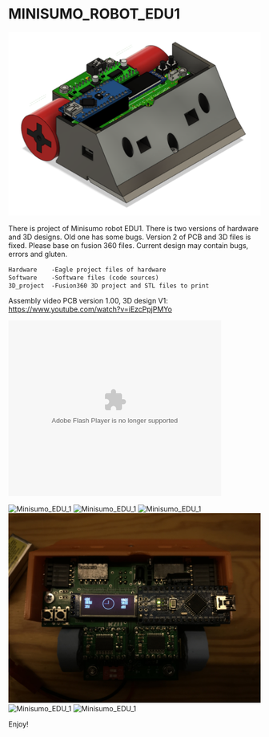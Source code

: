 # MINISUMO_ROBOT_EDU1


![Minisumo_EDU_1](/Minisumo_EDU_1/3D_projects/3D_EDU1_V1/MINISUMO_EDU_1.png)

There is project of Minisumo robot EDU1. 
There is two versions of hardware and 3D designs. Old one has some bugs. 
Version 2 of PCB and 3D files is fixed. Please base on fusion 360 files. 
Current design may contain bugs, errors and gluten. 

```
Hardware    -Eagle project files of hardware 
Software    -Software files (code sources)
3D_project  -Fusion360 3D project and STL files to print 
```

Assembly video PCB version 1.00, 3D design V1: https://www.youtube.com/watch?v=iEzcPpjPMYo

<object width="425" height="350">
  <param name="movie" value="https://www.youtube.com/watch?v=iEzcPpjPMYo" />
  <param name="wmode" value="transparent" />
  <embed src="https://www.youtube.com/watch?v=iEzcPpjPMYo"
         type="application/x-shockwave-flash"
         wmode="transparent" width="425" height="350" />
</object>


![Minisumo_EDU_1](/Minisumo_EDU_1/3D_projects/3D_EDU1_V1/Photo_0.jpg)
![Minisumo_EDU_1](/Minisumo_EDU_1/3D_projects/3D_EDU1_V1/Photo_5.jpg)
![Minisumo_EDU_1](/Minisumo_EDU_1/3D_projects/3D_EDU1_V1/Photo_6.jpg)
![Minisumo_EDU_1](/Minisumo_EDU_1/3D_projects/3D_EDU1_V1/Photo_7.jpg)
![Minisumo_EDU_1](/Minisumo_EDU_1/3D_projects/3D_EDU1_V1/Photo_8.jpg)
![Minisumo_EDU_1](/Minisumo_EDU_1/3D_projects/3D_EDU1_V1/Photo_9.jpg)

Enjoy!